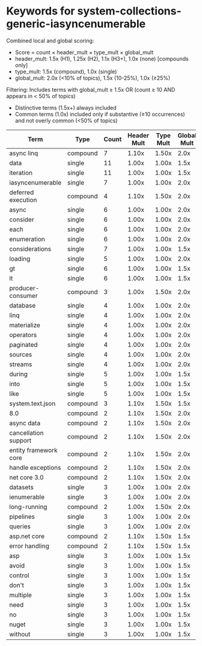 # Keywords for system-collections-generic-iasyncenumerable

Combined local and global scoring:
- Score = count × header_mult × type_mult × global_mult
- header_mult: 1.5x (H1), 1.25x (H2), 1.1x (H3+), 1.0x (none) [compounds only]
- type_mult: 1.5x (compound), 1.0x (single)
- global_mult: 2.0x (<10% of topics), 1.5x (10-25%), 1.0x (≥25%)

Filtering: Includes terms with global_mult ≥ 1.5x OR (count ≥ 10 AND appears in < 50% of topics)
- Distinctive terms (1.5x+) always included
- Common terms (1.0x) included only if substantive (≥10 occurrences) and not overly common (<50% of topics)

| Term | Type | Count | Header Mult | Type Mult | Global Mult | Score |
|------|------|-------|-------------|-----------|-------------|-------|
| async linq | compound | 7 | 1.10x | 1.50x | 2.0x | 23.100 |
| data | single | 11 | 1.00x | 1.00x | 1.5x | 16.500 |
| iteration | single | 11 | 1.00x | 1.00x | 1.5x | 16.500 |
| iasyncenumerable | single | 7 | 1.00x | 1.00x | 2.0x | 14.000 |
| deferred execution | compound | 4 | 1.10x | 1.50x | 2.0x | 13.200 |
| async | single | 6 | 1.00x | 1.00x | 2.0x | 12.000 |
| consider | single | 6 | 1.00x | 1.00x | 2.0x | 12.000 |
| each | single | 6 | 1.00x | 1.00x | 2.0x | 12.000 |
| enumeration | single | 6 | 1.00x | 1.00x | 2.0x | 12.000 |
| considerations | single | 7 | 1.00x | 1.00x | 1.5x | 10.500 |
| loading | single | 5 | 1.00x | 1.00x | 2.0x | 10.000 |
| gt | single | 6 | 1.00x | 1.00x | 1.5x | 9.000 |
| lt | single | 6 | 1.00x | 1.00x | 1.5x | 9.000 |
| producer-consumer | compound | 3 | 1.00x | 1.50x | 2.0x | 9.000 |
| database | single | 4 | 1.00x | 1.00x | 2.0x | 8.000 |
| linq | single | 4 | 1.00x | 1.00x | 2.0x | 8.000 |
| materialize | single | 4 | 1.00x | 1.00x | 2.0x | 8.000 |
| operators | single | 4 | 1.00x | 1.00x | 2.0x | 8.000 |
| paginated | single | 4 | 1.00x | 1.00x | 2.0x | 8.000 |
| sources | single | 4 | 1.00x | 1.00x | 2.0x | 8.000 |
| streams | single | 4 | 1.00x | 1.00x | 2.0x | 8.000 |
| during | single | 5 | 1.00x | 1.00x | 1.5x | 7.500 |
| into | single | 5 | 1.00x | 1.00x | 1.5x | 7.500 |
| like | single | 5 | 1.00x | 1.00x | 1.5x | 7.500 |
| system.text.json | compound | 3 | 1.10x | 1.50x | 1.5x | 7.425 |
| 8.0 | compound | 2 | 1.10x | 1.50x | 2.0x | 6.600 |
| async data | compound | 2 | 1.10x | 1.50x | 2.0x | 6.600 |
| cancellation support | compound | 2 | 1.10x | 1.50x | 2.0x | 6.600 |
| entity framework core | compound | 2 | 1.10x | 1.50x | 2.0x | 6.600 |
| handle exceptions | compound | 2 | 1.10x | 1.50x | 2.0x | 6.600 |
| net core 3.0 | compound | 2 | 1.10x | 1.50x | 2.0x | 6.600 |
| datasets | single | 3 | 1.00x | 1.00x | 2.0x | 6.000 |
| ienumerable | single | 3 | 1.00x | 1.00x | 2.0x | 6.000 |
| long-running | compound | 2 | 1.00x | 1.50x | 2.0x | 6.000 |
| pipelines | single | 3 | 1.00x | 1.00x | 2.0x | 6.000 |
| queries | single | 3 | 1.00x | 1.00x | 2.0x | 6.000 |
| asp.net core | compound | 2 | 1.10x | 1.50x | 1.5x | 4.950 |
| error handling | compound | 2 | 1.10x | 1.50x | 1.5x | 4.950 |
| asp | single | 3 | 1.00x | 1.00x | 1.5x | 4.500 |
| avoid | single | 3 | 1.00x | 1.00x | 1.5x | 4.500 |
| control | single | 3 | 1.00x | 1.00x | 1.5x | 4.500 |
| don't | single | 3 | 1.00x | 1.00x | 1.5x | 4.500 |
| multiple | single | 3 | 1.00x | 1.00x | 1.5x | 4.500 |
| need | single | 3 | 1.00x | 1.00x | 1.5x | 4.500 |
| no | single | 3 | 1.00x | 1.00x | 1.5x | 4.500 |
| nuget | single | 3 | 1.00x | 1.00x | 1.5x | 4.500 |
| without | single | 3 | 1.00x | 1.00x | 1.5x | 4.500 |
